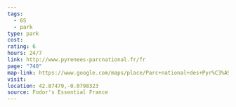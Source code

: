 ```yaml
---
tags:
  - 6S
  - park
type: park
cost: 
rating: 6
hours: 24/7
link: http://www.pyrenees-parcnational.fr/fr
page: "740"
map-link: https://www.google.com/maps/place/Parc+national+des+Pyr%C3%A9n%C3%A9es/@42.9652797,-1.0049594,9.5z/data=!4m14!1m7!3m6!1s0x12a8a48b202023d5:0x1711d86785a522d6!2sPyrenees!8m2!3d42.6681804!4d1.0011899!16zL20vMDY1a3k!3m5!1s0xd57c31b3b5657ad:0xb60ba3704ca9a857!8m2!3d42.8722093!4d-0.0834092!16zL20vMDMyXzBt?entry=ttu&g_ep=EgoyMDI0MTAwOS4wIKXMDSoASAFQAw%3D%3D
visit: 
location: 42.87479,-0.0798323
source: Fodor's Essential France
---
```

